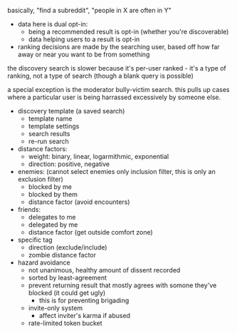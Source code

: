 basically, "find a subreddit", "people in X are often in Y"
- data here is dual opt-in:
	- being a recommended result is opt-in (whether you're discoverable)
	- data helping users to a result is opt-in
- ranking decisions are made by the searching user, based off how far away or near you want to be from something

the discovery search is slower because it's per-user ranked - it's a type of ranking, not a type of search (though a blank query is possible)

a special exception is the moderator bully-victim search.
this pulls up cases where a particular user is being harrassed excessively by someone else.


- discovery template (a saved search)
	- template name
	- template settings
	- search results
	- re-run search
- distance factors:
	- weight: binary, linear, logarmithmic, exponential
	- direction: positive, negative
- enemies: (cannot select enemies only inclusion filter, this is only an exclusion filter)
	- blocked by me
	- blocked by them
	- distance factor (avoid encounters)
- friends:
	- delegates to me
	- delegated by me
	- distance factor (get outside comfort zone)
- specific tag
	- direction (exclude/include)
	- zombie distance factor
- hazard avoidance
	- not unanimous, healthy amount of dissent recorded
	- sorted by least-agreement
	- prevent returning result that mostly agrees with somone they've blocked (it could get ugly)
		- this is for preventing brigading
	- invite-only system
		- affect inviter's karma if abused
	- rate-limited token bucket
